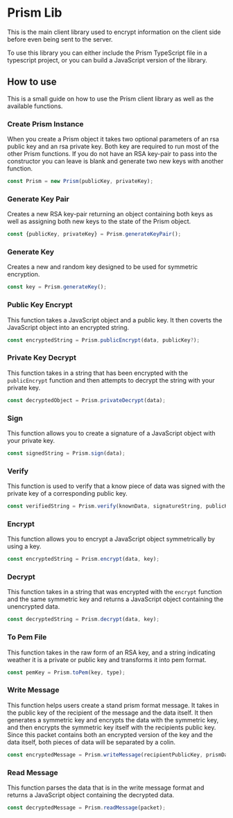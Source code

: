 # Prism Lib

This is the main client library used to encrypt information on the client side before even being sent to the server.

To use this library you can either include the Prism TypeScript file in a typescript project, or you can build a JavaScript version of the library.

## How to use

This is a small guide on how to use the Prism client library as well as the available functions.

### Create Prism Instance

When you create a Prism object it takes two optional parameters of an rsa public key and an rsa private key. Both key are required to run most of the other Prism functions. If you do not have an RSA key-pair to pass into the constructor you can leave is blank and generate two new keys with another function.

``` JavaScript
const Prism = new Prism(publicKey, privateKey);
```

### Generate Key Pair

Creates a new RSA key-pair returning an object containing both keys as well as assigning both new keys to the state of the Prism object.

``` JavaScript
const {publicKey, privateKey} = Prism.generateKeyPair();
```

### Generate Key

Creates a new and random key designed to be used for symmetric encryption.

``` JavaScript
const key = Prism.generateKey();
```

### Public Key Encrypt

This function takes a JavaScript object and a public key. It then coverts the JavaScript object into an encrypted string.

``` JavaScript
const encryptedString = Prism.publicEncrypt(data, publicKey?);
```

### Private Key Decrypt

This function takes in a string that has been encrypted with the ```publicEncrypt``` function and then attempts to decrypt the string with your private key.

``` JavaScript
const decryptedObject = Prism.privateDecrypt(data);
```

### Sign

This function allows you to create a signature of a JavaScript object with your private key.

``` JavaScript
const signedString = Prism.sign(data);
```

### Verify

This function is used to verify that a know piece of data was signed with the private key of a corresponding public key.

``` JavaScript
const verifiedString = Prism.verify(knownData, signatureString, publicKey);
```

### Encrypt

This function allows you to encrypt a JavaScript object symmetrically by using a key.

``` JavaScript
const encryptedString = Prism.encrypt(data, key);
```

### Decrypt

This function takes in a string that was encrypted with the ```encrypt``` function and the same symmetric key and returns a JavaScript object containing the unencrypted data.

``` JavaScript
const decryptedString = Prism.decrypt(data, key);
```

### To Pem File

This function takes in the raw form of an RSA key, and a string indicating weather it is a private or public key and transforms it into pem format.

``` JavaScript
const pemKey = Prism.toPem(key, type);
```

### Write Message

This function helps users create a stand prism format message. It takes in the public key of the recipient of the message and the data itself. It then generates a symmetric key and encrypts the data with the symmetric key, and then encrypts the symmetric key itself with the recipients public key. Since this packet contains both an encrypted version of the key and the data itself, both pieces of data will be separated by a colin.

``` JavaScript
const encryptedMessage = Prism.writeMessage(recipientPublicKey, prismDataObject);
```

### Read Message

This function parses the data that is in the write message format and returns a JavaScript object containing the decrypted data.

``` JavaScript
const decryptedMessage = Prism.readMessage(packet);
```
